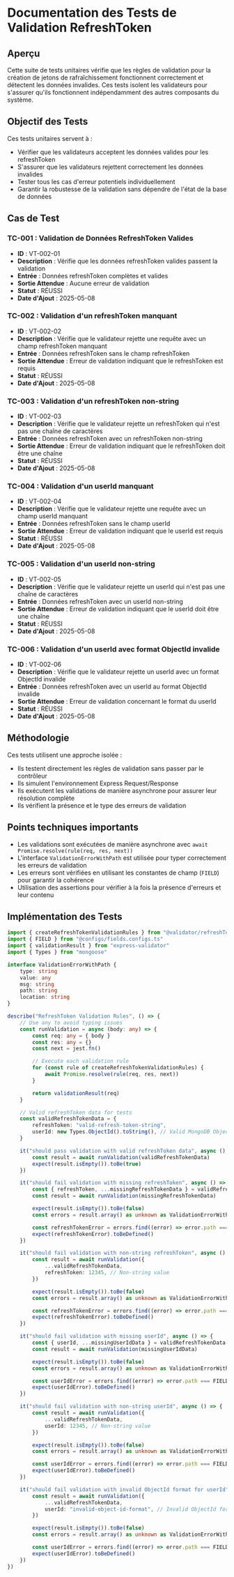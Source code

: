 # Documentation des Tests de Validation RefreshToken

## Aperçu

Cette suite de tests unitaires vérifie que les règles de validation pour la création de jetons de rafraîchissement fonctionnent correctement et détectent les données invalides. Ces tests isolent les validateurs pour s'assurer qu'ils fonctionnent indépendamment des autres composants du système.

## Objectif des Tests

Ces tests unitaires servent à :

- Vérifier que les validateurs acceptent les données valides pour les refreshToken
- S'assurer que les validateurs rejettent correctement les données invalides
- Tester tous les cas d'erreur potentiels individuellement
- Garantir la robustesse de la validation sans dépendre de l'état de la base de données

## Cas de Test

### TC-001 : Validation de Données RefreshToken Valides

- **ID** : VT-002-01
- **Description** : Vérifie que les données refreshToken valides passent la validation
- **Entrée** : Données refreshToken complètes et valides
- **Sortie Attendue** : Aucune erreur de validation
- **Statut** : RÉUSSI
- **Date d'Ajout** : 2025-05-08

### TC-002 : Validation d'un refreshToken manquant

- **ID** : VT-002-02
- **Description** : Vérifie que le validateur rejette une requête avec un champ refreshToken manquant
- **Entrée** : Données refreshToken sans le champ refreshToken
- **Sortie Attendue** : Erreur de validation indiquant que le refreshToken est requis
- **Statut** : RÉUSSI
- **Date d'Ajout** : 2025-05-08

### TC-003 : Validation d'un refreshToken non-string

- **ID** : VT-002-03
- **Description** : Vérifie que le validateur rejette un refreshToken qui n'est pas une chaîne de caractères
- **Entrée** : Données refreshToken avec un refreshToken non-string
- **Sortie Attendue** : Erreur de validation indiquant que le refreshToken doit être une chaîne
- **Statut** : RÉUSSI
- **Date d'Ajout** : 2025-05-08

### TC-004 : Validation d'un userId manquant

- **ID** : VT-002-04
- **Description** : Vérifie que le validateur rejette une requête avec un champ userId manquant
- **Entrée** : Données refreshToken sans le champ userId
- **Sortie Attendue** : Erreur de validation indiquant que le userId est requis
- **Statut** : RÉUSSI
- **Date d'Ajout** : 2025-05-08

### TC-005 : Validation d'un userId non-string

- **ID** : VT-002-05
- **Description** : Vérifie que le validateur rejette un userId qui n'est pas une chaîne de caractères
- **Entrée** : Données refreshToken avec un userId non-string
- **Sortie Attendue** : Erreur de validation indiquant que le userId doit être une chaîne
- **Statut** : RÉUSSI
- **Date d'Ajout** : 2025-05-08

### TC-006 : Validation d'un userId avec format ObjectId invalide

- **ID** : VT-002-06
- **Description** : Vérifie que le validateur rejette un userId avec un format ObjectId invalide
- **Entrée** : Données refreshToken avec un userId au format ObjectId invalide
- **Sortie Attendue** : Erreur de validation concernant le format du userId
- **Statut** : RÉUSSI
- **Date d'Ajout** : 2025-05-08

## Méthodologie

Ces tests utilisent une approche isolée :

- Ils testent directement les règles de validation sans passer par le contrôleur
- Ils simulent l'environnement Express Request/Response
- Ils exécutent les validations de manière asynchrone pour assurer leur résolution complète
- Ils vérifient la présence et le type des erreurs de validation

## Points techniques importants

- Les validations sont exécutées de manière asynchrone avec `await Promise.resolve(rule(req, res, next))`
- L'interface `ValidationErrorWithPath` est utilisée pour typer correctement les erreurs de validation
- Les erreurs sont vérifiées en utilisant les constantes de champ (`FIELD`) pour garantir la cohérence
- Utilisation des assertions pour vérifier à la fois la présence d'erreurs et leur contenu

## Implémentation des Tests

```typescript
import { createRefreshTokenValidationRules } from "@validator/refreshToken.validator.ts"
import { FIELD } from "@configs/fields.configs.ts"
import { validationResult } from "express-validator"
import { Types } from "mongoose"

interface ValidationErrorWithPath {
	type: string
	value: any
	msg: string
	path: string
	location: string
}

describe("RefreshToken Validation Rules", () => {
	// Use any to avoid typing issues
	const runValidation = async (body: any) => {
		const req: any = { body }
		const res: any = {}
		const next = jest.fn()

		// Execute each validation rule
		for (const rule of createRefreshTokenValidationRules) {
			await Promise.resolve(rule(req, res, next))
		}

		return validationResult(req)
	}

	// Valid refreshToken data for tests
	const validRefreshTokenData = {
		refreshToken: "valid-refresh-token-string",
		userId: new Types.ObjectId().toString(), // Valid MongoDB ObjectId as string
	}

	it("should pass validation with valid refreshToken data", async () => {
		const result = await runValidation(validRefreshTokenData)
		expect(result.isEmpty()).toBe(true)
	})

	it("should fail validation with missing refreshToken", async () => {
		const { refreshToken, ...missingRefreshTokenData } = validRefreshTokenData
		const result = await runValidation(missingRefreshTokenData)

		expect(result.isEmpty()).toBe(false)
		const errors = result.array() as unknown as ValidationErrorWithPath[]

		const refreshTokenError = errors.find((error) => error.path === FIELD.REFRESH_TOKEN)
		expect(refreshTokenError).toBeDefined()
	})

	it("should fail validation with non-string refreshToken", async () => {
		const result = await runValidation({
			...validRefreshTokenData,
			refreshToken: 12345, // Non-string value
		})

		expect(result.isEmpty()).toBe(false)
		const errors = result.array() as unknown as ValidationErrorWithPath[]

		const refreshTokenError = errors.find((error) => error.path === FIELD.REFRESH_TOKEN)
		expect(refreshTokenError).toBeDefined()
	})

	it("should fail validation with missing userId", async () => {
		const { userId, ...missingUserIdData } = validRefreshTokenData
		const result = await runValidation(missingUserIdData)

		expect(result.isEmpty()).toBe(false)
		const errors = result.array() as unknown as ValidationErrorWithPath[]

		const userIdError = errors.find((error) => error.path === FIELD.USER_ID)
		expect(userIdError).toBeDefined()
	})

	it("should fail validation with non-string userId", async () => {
		const result = await runValidation({
			...validRefreshTokenData,
			userId: 12345, // Non-string value
		})

		expect(result.isEmpty()).toBe(false)
		const errors = result.array() as unknown as ValidationErrorWithPath[]

		const userIdError = errors.find((error) => error.path === FIELD.USER_ID)
		expect(userIdError).toBeDefined()
	})

	it("should fail validation with invalid ObjectId format for userId", async () => {
		const result = await runValidation({
			...validRefreshTokenData,
			userId: "invalid-object-id-format", // Invalid ObjectId format
		})

		expect(result.isEmpty()).toBe(false)
		const errors = result.array() as unknown as ValidationErrorWithPath[]

		const userIdError = errors.find((error) => error.path === FIELD.USER_ID)
		expect(userIdError).toBeDefined()
	})
})
```
